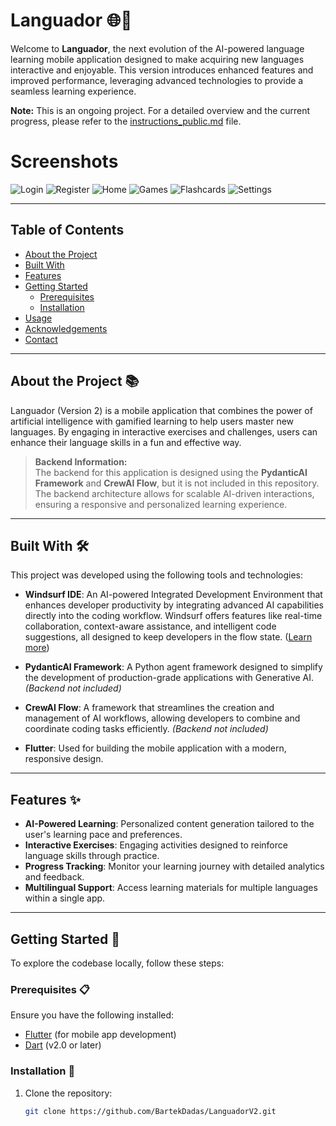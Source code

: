 # Languador 🌐📱

Welcome to **Languador**, the next evolution of the AI-powered language learning mobile application designed to make acquiring new languages interactive and enjoyable. This version introduces enhanced features and improved performance, leveraging advanced technologies to provide a seamless learning experience.

**Note:** This is an ongoing project. For a detailed overview and the current progress, please refer to the [instructions_public.md](instructions_public.md) file.

# Screenshots
![Login](https://drive.google.com/file/d/1cz2Zy6oHazHy3aBl3hnQdk9T1T_14TPZ)
![Register](https://drive.google.com/file/d/1UlkO3vhOG977h-PYTuX7iEVc9_waH0Pm)
![Home](https://drive.google.com/file/d/1dIS9WdcLYbSqO_7PWybLOvW19Npht4ID)
![Games](https://drive.google.com/file/d/1mNLdq7TpEZ5y9DHSzWufxp8XOLS7_oeS)
![Flashcards](https://drive.google.com/file/d/1UWH4vHXOym7L2p4DwHxwBkRsybgMRZcK)
![Settings](https://drive.google.com/file/d/1b4zfs6Dnb9JWgxfws49rvJHp58nrVv9I)

---

## Table of Contents

- [About the Project](#about-the-project)
- [Built With](#built-with)
- [Features](#features)
- [Getting Started](#getting-started)
  - [Prerequisites](#prerequisites)
  - [Installation](#installation)
- [Usage](#usage)
- [Acknowledgements](#acknowledgements)
- [Contact](#contact)

---

## About the Project 📚

Languador (Version 2) is a mobile application that combines the power of artificial intelligence with gamified learning to help users master new languages. By engaging in interactive exercises and challenges, users can enhance their language skills in a fun and effective way.

> **Backend Information:**  
> The backend for this application is designed using the **PydanticAI Framework** and **CrewAI Flow**, but it is not included in this repository. The backend architecture allows for scalable AI-driven interactions, ensuring a responsive and personalized learning experience.  

---

## Built With 🛠️

This project was developed using the following tools and technologies:

- **Windsurf IDE**: An AI-powered Integrated Development Environment that enhances developer productivity by integrating advanced AI capabilities directly into the coding workflow. Windsurf offers features like real-time collaboration, context-aware assistance, and intelligent code suggestions, all designed to keep developers in the flow state. ([Learn more](https://codeium.com/windsurf?utm_source=chatgpt.com))

- **PydanticAI Framework**: A Python agent framework designed to simplify the development of production-grade applications with Generative AI. *(Backend not included)*

- **CrewAI Flow**: A framework that streamlines the creation and management of AI workflows, allowing developers to combine and coordinate coding tasks efficiently. *(Backend not included)*

- **Flutter**: Used for building the mobile application with a modern, responsive design.

---

## Features ✨

- **AI-Powered Learning**: Personalized content generation tailored to the user's learning pace and preferences.
- **Interactive Exercises**: Engaging activities designed to reinforce language skills through practice.
- **Progress Tracking**: Monitor your learning journey with detailed analytics and feedback.
- **Multilingual Support**: Access learning materials for multiple languages within a single app.

---

## Getting Started 🚀

To explore the codebase locally, follow these steps:

### Prerequisites 📋

Ensure you have the following installed:

- [Flutter](https://flutter.dev/) (for mobile app development)
- [Dart](https://dart.dev/) (v2.0 or later)

### Installation 💾

1. Clone the repository:

   ```bash
   git clone https://github.com/BartekDadas/LanguadorV2.git
